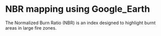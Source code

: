 # NBR mapping using Google_Earth
The Normalized Burn Ratio (NBR) is an index designed to highlight burnt areas in large fire zones. 

